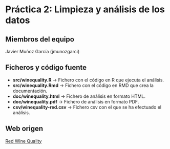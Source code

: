 # Práctica 2: Limpieza y análisis de los datos

## Miembros del equipo
Javier Muñoz García (jmunozgarci)

## Ficheros y código fuente
* **src/winequality.R** -> Fichero con el código en R que ejecuta el análisis.
* **src/winequality.Rmd** -> Fichero con el código en RMD que crea la documentación.
* **doc/winequality.html** -> Fichero de análisis en formato HTML.
* **doc/winequality.pdf** -> Fichero de análisis en formato PDF.
* **csv/winequality-red.csv** -> Fichero csv con el que se ha efectuado el análisis.

## Web origen
[Red Wine Quality](https://www.kaggle.com/uciml/red-wine-quality-cortez-et-al-2009)
